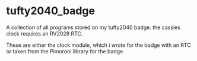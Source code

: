 # tufty2040_badge
A collection of all programs stored on my tufty2040 badge. the cassies clock requires an RV2028 RTC.

These are either the clock module, which i wrote for the badge with an RTC or taken from the Pimoroni library for the badge.

